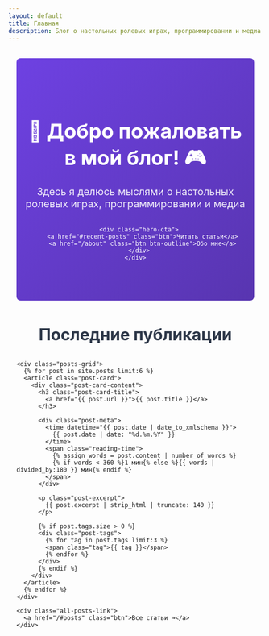 ```yaml
---
layout: default
title: Главная
description: Блог о настольных ролевых играх, программировании и медиа
---
```


<link rel="shortcut icon" type="image/x-icon" href="/favicon.ico">
<link rel="stylesheet" href="/assets/css/home.css">

<main class="home-container">
  <section class="hero-section">
    <div class="hero-content">
      <h1 class="hero-title">🎲 Добро пожаловать в мой блог! 🎮</h1>
      <p class="hero-subtitle">Здесь я делюсь мыслями о настольных ролевых играх, программировании и медиа</p>
      
      <div class="hero-cta">
        <a href="#recent-posts" class="btn">Читать статьи</a>
        <a href="/about" class="btn btn-outline">Обо мне</a>
      </div>
    </div>
  </section>

  <section id="recent-posts" class="posts-section">
    <h2 class="section-title">Последние публикации</h2>
    
    <div class="posts-grid">
      {% for post in site.posts limit:6 %}
      <article class="post-card">
        <div class="post-card-content">
          <h3 class="post-card-title">
            <a href="{{ post.url }}">{{ post.title }}</a>
          </h3>
          
          <div class="post-meta">
            <time datetime="{{ post.date | date_to_xmlschema }}">
              {{ post.date | date: "%d.%m.%Y" }}
            </time>
            <span class="reading-time">
              {% assign words = post.content | number_of_words %}
              {% if words < 360 %}1 мин{% else %}{{ words | divided_by:180 }} мин{% endif %}
            </span>
          </div>
          
          <p class="post-excerpt">
            {{ post.excerpt | strip_html | truncate: 140 }}
          </p>
          
          {% if post.tags.size > 0 %}
          <div class="post-tags">
            {% for tag in post.tags limit:3 %}
            <span class="tag">{{ tag }}</span>
            {% endfor %}
          </div>
          {% endif %}
        </div>
      </article>
      {% endfor %}
    </div>
    
    <div class="all-posts-link">
      <a href="/#posts" class="btn">Все статьи →</a>
    </div>
  </section>


</main>

<style>
  :root {
    --primary: #6e41e2;
    --primary-dark: #5835b0;
    --text: #2d3748;
    --text-light: #4a5568;
    --bg: #f7fafc;
    --card-bg: #ffffff;
    --border: #e2e8f0;
  }
  
  .home-container {
    max-width: 1200px;
    margin: 0 auto;
    padding: 0 1rem;
  }
  
  .hero-section {
    background: linear-gradient(135deg, var(--primary) 0%, var(--primary-dark) 100%);
    color: white;
    padding: 4rem 1rem;
    border-radius: 0.5rem;
    margin: 2rem 0;
    text-align: center;
  }
  
  .hero-title {
    font-size: 2.5rem;
    margin-bottom: 1rem;
  }
  
  .hero-subtitle {
    font-size: 1.25rem;
    max-width: 700px;
    margin: 0 auto 2rem;
    opacity: 0.9;
  }
  
  .hero-cta {
    display: flex;
    gap: 1rem;
    justify-content: center;
  }
  
  .btn {
    display: inline-block;
    padding: 0.75rem 1.5rem;
    background: white;
    color: var(--primary);
    border-radius: 0.25rem;
    text-decoration: none;
    font-weight: 600;
    transition: all 0.2s;
  }
  
  .btn:hover {
    transform: translateY(-2px);
    box-shadow: 0 4px 6px rgba(0,0,0,0.1);
  }
  
  .btn-outline {
    background: transparent;
    border: 2px solid white;
    color: white;
  }
  
  .section-title {
    text-align: center;
    margin: 3rem 0 2rem;
    font-size: 2rem;
    color: var(--text);
  }
  
  .posts-grid {
    display: grid;
    grid-template-columns: repeat(auto-fill, minmax(300px, 1fr));
    gap: 1.5rem;
    margin-bottom: 3rem;
  }
  
  .post-card {
    background: var(--card-bg);
    border-radius: 0.5rem;
    overflow: hidden;
    box-shadow: 0 1px 3px rgba(0,0,0,0.1);
    transition: transform 0.2s;
  }
  
  .post-card:hover {
    transform: translateY(-5px);
  }
  
  .post-card-content {
    padding: 1.5rem;
  }
  
  .post-card-title {
    margin: 0 0 0.5rem;
    font-size: 1.25rem;
  }
  
  .post-card-title a {
    color: var(--text);
    text-decoration: none;
  }
  
  .post-meta {
    display: flex;
    gap: 1rem;
    font-size: 0.875rem;
    color: var(--text-light);
    margin-bottom: 0.75rem;
  }
  
  .post-excerpt {
    color: var(--text-light);
    margin: 0.5rem 0 1rem;
    font-size: 0.9375rem;
  }
  
  .post-tags {
    display: flex;
    gap: 0.5rem;
    flex-wrap: wrap;
  }
  
  .tag {
    background: var(--bg);
    color: var(--text-light);
    padding: 0.25rem 0.5rem;
    border-radius: 9999px;
    font-size: 0.75rem;
  }
  
  .all-posts-link {
    text-align: center;
    margin: 2rem 0;
  }
  
  .categories-grid {
    display: grid;
    grid-template-columns: repeat(auto-fit, minmax(250px, 1fr));
    gap: 1.5rem;
    margin: 2rem 0 4rem;
  }
  
  .category-card {
    background: var(--card-bg);
    border-radius: 0.5rem;
    padding: 1.5rem;
    text-align: center;
    text-decoration: none;
    color: var(--text);
    border: 1px solid var(--border);
    transition: all 0.2s;
  }
  
  .category-card:hover {
    transform: translateY(-5px);
    box-shadow: 0 10px 15px -3px rgba(0,0,0,0.1);
  }
  
  .category-icon {
    font-size: 2.5rem;
    margin-bottom: 1rem;
  }
  
  .category-card h3 {
    margin: 0.5rem 0;
  }
  
  .category-card p {
    color: var(--text-light);
    font-size: 0.9375rem;
    margin: 0;
  }
  
  @media (max-width: 768px) {
    .hero-title {
      font-size: 2rem;
    }
    
    .hero-subtitle {
      font-size: 1.1rem;
    }
    
    .hero-cta {
      flex-direction: column;
      align-items: center;
    }
    
    .btn {
      width: 100%;
      max-width: 250px;
    }
  }
</style>
